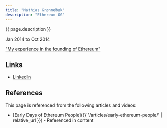 ```yaml
---
title: "Mathias Grønnebæk"
description: "Ethereum OG"
---
```


{{ page.description }}

Jan 2014 to Oct 2014

["My experience in the founding of Ethereum"](https://medium.com/@mathias_61938/behind-the-scenes-my-experience-in-the-founding-of-ethereum-a4a609b0657d)

## Links
- [LinkedIn](https://www.linkedin.com/in/mathiasg/)

## References

This page is referenced from the following articles and videos:

- [Early Days of Ethereum People]({{ '/articles/early-ethereum-people/' | relative_url }}) - Referenced in content

